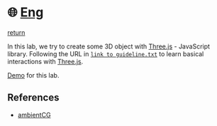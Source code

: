 # :globe_with_meridians: [Eng](./README-vi.md)
[return](../lab_04/)

In this lab, we try to create some 3D object with [Three.js](https://threejs.org/) - JavaScript library.
Following the URL in [`link to guideline.txt`](link%20to%20guideline.txt) to learn basical interactions with [Three.js](https://threejs.org/).

[Demo](https://raw.githack.com/MysteryRune/CS105-Computer_Graphics/main/progress/lab_04/index.html) for this lab.

## References
- [ambientCG](https://ambientcg.com/)